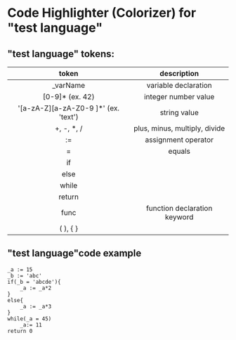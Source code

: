 # Code Highlighter (Colorizer) for "test language"

## "test language" tokens:

|               **token**              |        **description**        |
|:------------------------------------:|:-----------------------------:|
| _varName                             | variable declaration          |
| [0-9]* (ex. 42)                      | integer number value          |
| '[a-zA-Z][a-zA-Z0-9 ]*' (ex. 'text') | string value                  |
| +, -, *, /                           | plus, minus, multiply, divide |
| :=                                   | assignment operator           |
| =                                    | equals                        |
| if                                   |                               |
| else                                 |                               |
| while                                |                               |
| return                               |                               |
| func                                 | function declaration keyword  |
| ( ), { }                             |                               |

## "test language"code example
```
_a := 15
_b := 'abc'
if(_b = 'abcde'){
    _a := _a*2
}
else{
    _a := _a*3
}
while(_a = 45)
    _a:= 11
return 0
```
